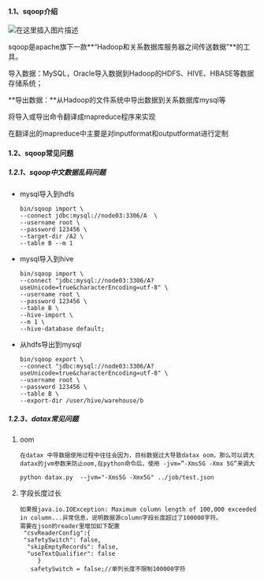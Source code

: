 #### 1.1、sqoop介绍

![在这里插入图片描述](https://img-blog.csdnimg.cn/1fb907a91b454cbe9cf34aefccc316b3.png#pic_center)

sqoop是apache旗下一款**“Hadoop和关系数据库服务器之间传送数据”**的工具。

导入数据：MySQL，Oracle导入数据到Hadoop的HDFS、HIVE、HBASE等数据存储系统；

**导出数据：**从Hadoop的文件系统中导出数据到关系数据库mysql等

将导入或导出命令翻译成mapreduce程序来实现

在翻译出的mapreduce中主要是对inputformat和outputformat进行定制

#### 1.2、sqoop常见问题

##### 1.2.1、sqoop中文数据乱码问题

- mysql导入到hdfs

  ~~~
  bin/sqoop import \
  --connect jdbc:mysql://node03:3306/A  \
  --username root \
  --password 123456 \
  --target-dir /A2 \
  --table B --m 1
  ~~~

  

- mysql导入到hive

  ~~~
  bin/sqoop import \
  --connect "jdbc:mysql://node03:3306/A?useUnicode=true&characterEncoding=utf-8" \
  --username root \
  --password 123456 \
  --table B \
  --hive-import \
  --m 1 \
  --hive-database default;
  ~~~

- 从hdfs导出到mysql

  ~~~
  bin/sqoop export \
  --connect "jdbc:mysql://node03:3306/A?useUnicode=true&characterEncoding=utf-8" \
  --username root \
  --password 123456 \
  --table B \
  --export-dir /user/hive/warehouse/b
  ~~~

##### 1.2.3、datax常见问题

1. oom

   ~~~
   在datax 中导数据使用过程中往往会因为，目标数据过大导致datax oom，那么可以调大datax的jvm参数来防止oom,在python命令后，使用 -jvm=”-Xms5G -Xmx 5G”来调大
   
   python datax.py  --jvm="-Xms5G -Xmx5G" ../job/test.json
   ~~~

2. 字段长度过长

   ~~~
   如果报java.io.IOException: Maximum column length of 100,000 exceeded in column...异常信息，说明数据源column字段长度超过了100000字符。
   需要在json的reader里增加如下配置
    "csvReaderConfig":{
    "safetySwitch": false,
     "skipEmptyRecords": false,
     "useTextQualifier": false
        }
      safetySwitch = false;//单列长度不限制100000字符
   ~~~

   